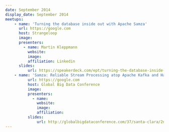 ```yaml
---
date: September 2014
display_date: September 2014
meetups:
    - name: 'Turning the database inside out with Apache Samza'
      url: https://google.com
      host: Strangeloop
      image: 
      presenters:
        - name: Martin Kleppmann
          website: 
          image:
          affiliation: Linkedin
      slides:
          url: https://speakerdeck.com/ept/turning-the-database-inside-out-with-apache-samza
    - name: 'Samza: Reliable Stream Processing atop Apache Kafka and Hadoop YARN'
          url: https://google.com
          host: Global Big Data Conference
          image: 
          presenters:
            - name: 
              website: 
              image:
              affiliation:
          slides:
              url: http://globalbigdataconference.com/37/santa-clara/2nd-annual-global-big-data-conference/schedule.html
---
```

<!--
   Licensed to the Apache Software Foundation (ASF) under one or more
   contributor license agreements.  See the NOTICE file distributed with
   this work for additional information regarding copyright ownership.
   The ASF licenses this file to You under the Apache License, Version 2.0
   (the "License"); you may not use this file except in compliance with
   the License.  You may obtain a copy of the License at

       http://www.apache.org/licenses/LICENSE-2.0

   Unless required by applicable law or agreed to in writing, software
   distributed under the License is distributed on an "AS IS" BASIS,
   WITHOUT WARRANTIES OR CONDITIONS OF ANY KIND, either express or implied.
   See the License for the specific language governing permissions and
   limitations under the License.
-->